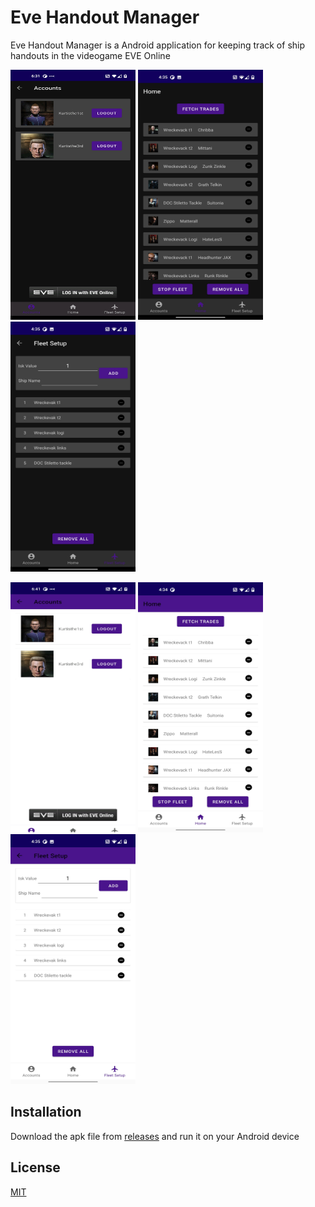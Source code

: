 # Eve Handout Manager

Eve Handout Manager is a Android application for keeping track of ship handouts in the videogame EVE Online


<img src="https://github.com/KurtWimer/EveHandoutManager/blob/master/README%20Images/Accounts_DarkMode.jpg" alt="Account DarkMode" width="200" height="400"/> <img src="https://github.com/KurtWimer/EveHandoutManager/blob/master/README%20Images/Home_DarkMode.jpg" alt="Home DarkMode" width="200" height="400"/>  <img src="https://github.com/KurtWimer/EveHandoutManager/blob/master/README%20Images/Fleet_Setup_DarkMode.jpg" alt="Fleet Setup DarkMode" width="200" height="400"/>

<img src="https://github.com/KurtWimer/EveHandoutManager/blob/master/README%20Images/Accounts_LightMode.jpg" alt="Accounts LightMode" width="200" height="400"/>  <img src="https://github.com/KurtWimer/EveHandoutManager/blob/master/README%20Images/Home_LightMode.jpg" alt="Home LightMode" width="200" height="400"/>  <img src="https://github.com/KurtWimer/EveHandoutManager/blob/master/README%20Images/FleetSetup_LightMode.jpg" alt="Fleet Setup LightMode" width="200" height="400"/>

## Installation

Download the apk file from [releases](https://github.com/KurtWimer/EveHandoutManager/releases) and run it on your Android device

## License
[MIT](https://choosealicense.com/licenses/mit/)
